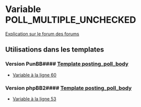 # Variable POLL_MULTIPLE_UNCHECKED
[Explication sur le forum des forums](http://forum.forumactif.com/t294113-listing-des-variables#POLL_MULTIPLE_UNCHECKED)
## Utilisations dans les templates
### Version PunBB#### [Template posting_poll_body](punbb/posting_poll_body.md)
* [Variable à la ligne 60](../punbb/posting_poll_body.tpl#L60)
### Version phpBB2#### [Template posting_poll_body](subsilver/posting_poll_body.md)
* [Variable à la ligne 53](../subsilver/posting_poll_body.tpl#L53)